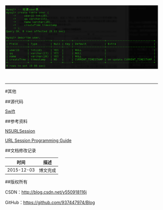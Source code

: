 ![DDl-1](https://raw.githubusercontent.com/937447974/Blog/master/Resources/2015111101.png)



&#160;

----------

#其他

##源代码

[Swift](https://github.com/937447974/Swift)

##参考资料

[NSURLSession](https://developer.apple.com/library/ios/documentation/Foundation/Reference/NSURLSession_class/index.html#//apple_ref/occ/clm/NSURLSession/sharedSession)

[URL Session Programming Guide](https://developer.apple.com/library/ios/documentation/Cocoa/Conceptual/URLLoadingSystem/URLLoadingSystem.html)

##文档修改记录

| 时间 | 描述 |
| ---- | ---- |
| 2015-12-03 | 博文完成 |

##版权所有

CSDN：http://blog.csdn.net/y550918116j

GitHub：https://github.com/937447974/Blog
